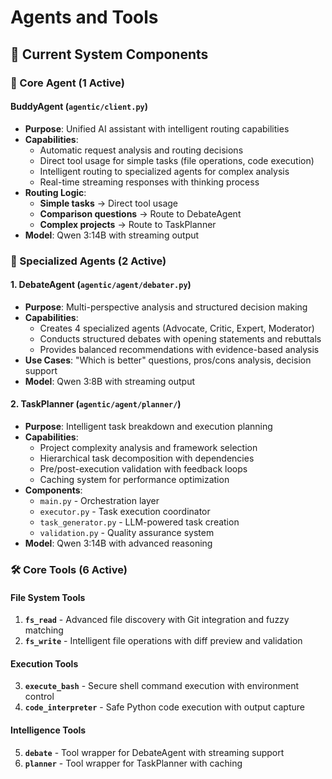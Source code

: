 # Agents and Tools

## 🤖 Current System Components

### 🎯 Core Agent (1 Active)

#### **BuddyAgent** (`agentic/client.py`)
- **Purpose**: Unified AI assistant with intelligent routing capabilities
- **Capabilities**: 
  - Automatic request analysis and routing decisions
  - Direct tool usage for simple tasks (file operations, code execution)
  - Intelligent routing to specialized agents for complex analysis
  - Real-time streaming responses with thinking process
- **Routing Logic**: 
  - **Simple tasks** → Direct tool usage
  - **Comparison questions** → Route to DebateAgent
  - **Complex projects** → Route to TaskPlanner
- **Model**: Qwen 3:14B with streaming output

### 🎯 Specialized Agents (2 Active)

#### 1. **DebateAgent** (`agentic/agent/debater.py`)
- **Purpose**: Multi-perspective analysis and structured decision making
- **Capabilities**: 
  - Creates 4 specialized agents (Advocate, Critic, Expert, Moderator)
  - Conducts structured debates with opening statements and rebuttals
  - Provides balanced recommendations with evidence-based analysis
- **Use Cases**: "Which is better" questions, pros/cons analysis, decision support
- **Model**: Qwen 3:8B with streaming output

#### 2. **TaskPlanner** (`agentic/agent/planner/`)
- **Purpose**: Intelligent task breakdown and execution planning
- **Capabilities**:
  - Project complexity analysis and framework selection
  - Hierarchical task decomposition with dependencies
  - Pre/post-execution validation with feedback loops
  - Caching system for performance optimization
- **Components**: 
  - `main.py` - Orchestration layer
  - `executor.py` - Task execution coordinator
  - `task_generator.py` - LLM-powered task creation
  - `validation.py` - Quality assurance system
- **Model**: Qwen 3:14B with advanced reasoning

### 🛠️ Core Tools (6 Active)

#### File System Tools
1. **`fs_read`** - Advanced file discovery with Git integration and fuzzy matching
2. **`fs_write`** - Intelligent file operations with diff preview and validation

#### Execution Tools  
3. **`execute_bash`** - Secure shell command execution with environment control
4. **`code_interpreter`** - Safe Python code execution with output capture

#### Intelligence Tools
5. **`debate`** - Tool wrapper for DebateAgent with streaming support
6. **`planner`** - Tool wrapper for TaskPlanner with caching
